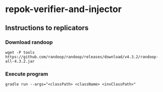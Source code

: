 # repok-verifier-and-injector

## Instructions to replicators

### Download randoop
```
wget -P tools https://github.com/randoop/randoop/releases/download/v4.3.2/randoop-all-4.3.2.jar
```

### Execute program
```
gradle run --args="<classPath> <className> <invClassPath>"
```
